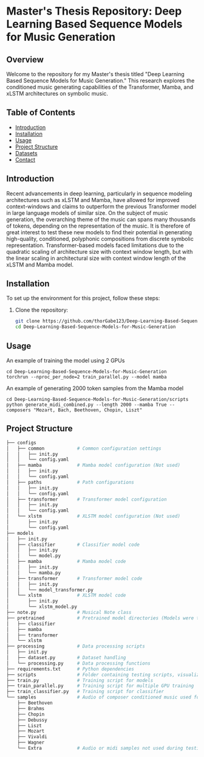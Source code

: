 # Master's Thesis Repository: Deep Learning Based Sequence Models for Music Generation

## Overview

Welcome to the repository for my Master's thesis titled "Deep Learning Based Sequence Models for Music Generation." This research explores the conditioned music generating capabilities of the Transformer, Mamba, and xLSTM architectures on symbolic music. 

## Table of Contents

- [Introduction](#introduction)
- [Installation](#installation)
- [Usage](#usage)
- [Project Structure](#project-structure)
- [Datasets](#datasets)
- [Contact](#contact)

## Introduction

Recent advancements in deep learning, particularly in sequence modeling architectures such as xLSTM and Mamba, have allowed for improved context-windows and claims to outperform the previous Transformer model in large language models of similar size. On the subject of music generation, the overarching theme of the music can spans many thousands of tokens, depending on the representation of the music. It is therefore of great interest to test these new models to find their potential in generating high-quality, conditioned, polyphonic compositions from discrete symbolic representation. Transformer-based models faced limitations due to the quadratic scaling of architecture size with context window length, but with the linear scaling in architectural size with context window length of the xLSTM and Mamba model.

## Installation

To set up the environment for this project, follow these steps:

1. Clone the repository:
   ```bash
   git clone https://github.com/thorGabe123/Deep-Learning-Based-Sequence-Models-for-Music-Generation.git
   cd Deep-Learning-Based-Sequence-Models-for-Music-Generation

## Usage

An example of training the model using 2 GPUs
```
cd Deep-Learning-Based-Sequence-Models-for-Music-Generation
torchrun --nproc_per_node=2 train_parallel.py --model mamba
```

An example of generating 2000 token samples from the Mamba model
```
cd Deep-Learning-Based-Sequence-Models-for-Music-Generation/scripts
python generate_midi_combined.py --length 2000 --mamba True --composers "Mozart, Bach, Beethoven, Chopin, Liszt"
```

## Project Structure

```bash
├── configs          
│   ├── common            # Common configuration settings
│   │   ├── init.py
│   │   └── config.yaml
│   ├── mamba             # Mamba model configuration (Not used)
│   │   ├── init.py
│   │   └── config.yaml
│   ├── paths             # Path configurations
│   │   ├── init.py
│   │   └── config.yaml
│   ├── transformer       # Transformer model configuration
│   │   ├── init.py
│   │   └── config.yaml
│   └── xlstm             # XLSTM model configuration (Not used)
│       ├── init.py
│       └── config.yaml
├── models
│   ├── init.py
│   ├── classifier        # Classifier model code
│   │   ├── init.py
│   │   └── model.py
│   ├── mamba             # Mamba model code
│   │   ├── init.py
│   │   └── mamba.py
│   ├── transformer       # Transformer model code
│   │   ├── init.py
│   │   └── model_transformer.py
│   └── xlstm             # XLSTM model code
│       ├── init.py
│       └── xlstm_model.py
├── note.py               # Musical Note class
├── pretrained            # Pretrained model directories (Models were too large to include in GitHub Repository)
│   ├── classifier
│   ├── mamba
│   ├── transformer
│   └── xlstm
├── processing            # Data processing scripts
│   ├── init.py
│   ├── dataset.py        # Dataset handling
│   └── processing.py     # Data processing functions
├── requirements.txt      # Python dependencies
├── scripts               # Folder containing testing scripts, visualization scipts, midi generating scripts, etc.
├── train.py              # Training script for models
├── train_parallel.py     # Training script for multiple GPU training
├── train_classifier.py   # Training script for classifier
└── samples               # Audio of composer conditioned music used for the qualitative testing
    ├── Beethoven
    ├── Brahms
    ├── Chopin
    ├── Debussy
    ├── Liszt
    ├── Mozart
    ├── Vivaldi
    ├── Wagner
    └── Extra             # Audio or midi samples not used during testing 

```
